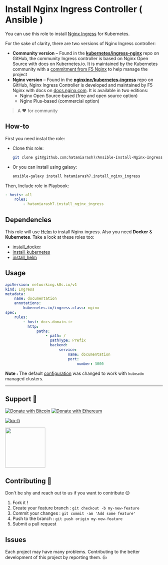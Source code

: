 # Install Nginx Ingress Controller ( Ansible )

You can use this role to install [Nginx Ingress](https://github.com/kubernetes/ingress-nginx) for Kubernetes.

For the sake of clarity, there are two versions of Nginx Ingress controller:

-   **Community version** – Found in the **[kubernetes/ingress-nginx](https://github.com/kubernetes/ingress-nginx)** repo on GitHub, the community Ingress controller is based on Nginx Open Source with docs on Kubernetes.io. It is maintained by the Kubernetes community with a [commitment from F5 Nginx](https://www.nginx.com/blog/nginx-sprint-2-0-clear-vision-fresh-code-new-commitments-to-open-source/#resources-for-kubernetes) to help manage the project
-   **Nginx version** – Found in the **[nginxinc/kubernetes-ingress](https://github.com/nginxinc/kubernetes-ingress)** repo on GitHub, Nginx Ingress Controller is developed and maintained by F5 Nginx with docs on [docs.nginx.com](https://docs.nginx.com/nginx-ingress-controller/). It is available in two editions:
    -   Nginx Open Source‑based (free and open source option)
    -   Nginx Plus-based (commercial option)

> A ❤ for community

## How-to

First you need instal the role:

-   Clone this role:

    ```bash
    git clone git@github.com:hatamiarash7/Ansible-Install-Nginx-Ingress.git install_nginx_ingress
    ```

-   Or you can install using galaxy:

    ```bash
    ansible-galaxy install hatamiarash7.install_nginx_ingress
    ```

Then, Include role in Playbook:

```yml
- hosts: all
    roles:
        - hatamiarash7.install_nginx_ingress
```

## Dependencies

This role will use [Helm](https://helm.sh/) to install Nginx ingress. Also you need **Docker** & **Kubernetes**. Take a look at these roles too:

-   [install_docker](https://github.com/hatamiarash7/Ansible-Install-Docker)
-   [install_kubernetes](https://github.com/hatamiarash7/Ansible-Install-Kubernetes)
-   [install_helm](https://github.com/hatamiarash7/Ansible-Install-Helm)

## Usage

```yml
apiVersion: networking.k8s.io/v1
kind: Ingress
metadata:
    name: documentation
    annotations:
        kubernetes.io/ingress.class: nginx
spec:
    rules:
        - host: docs.domain.ir
          http:
              paths:
                  - path: /
                    pathType: Prefix
                    backend:
                        service:
                            name: documentation
                            port:
                                number: 3000
```

**Note :** The default [configuration](files/ingress-nginx.yml) was changed to work with `kubeadm` managed clusters.

---

## Support 💛

[![Donate with Bitcoin](https://en.cryptobadges.io/badge/micro/bc1qmmh6vt366yzjt3grjxjjqynrrxs3frun8gnxrz)](https://en.cryptobadges.io/donate/bc1qmmh6vt366yzjt3grjxjjqynrrxs3frun8gnxrz) [![Donate with Ethereum](https://en.cryptobadges.io/badge/micro/0x0831bD72Ea8904B38Be9D6185Da2f930d6078094)](https://en.cryptobadges.io/donate/0x0831bD72Ea8904B38Be9D6185Da2f930d6078094)

[![ko-fi](https://www.ko-fi.com/img/githubbutton_sm.svg)](https://ko-fi.com/D1D1WGU9)

<div><a href="https://payping.ir/@hatamiarash7"><img src="https://cdn.payping.ir/statics/Payping-logo/Trust/blue.svg" height="128" width="128"></a></div>

## Contributing 🤝

Don't be shy and reach out to us if you want to contribute 😉

1. Fork it !
2. Create your feature branch : `git checkout -b my-new-feature`
3. Commit your changes : `git commit -am 'Add some feature'`
4. Push to the branch : `git push origin my-new-feature`
5. Submit a pull request

## Issues

Each project may have many problems. Contributing to the better development of this project by reporting them. 👍
